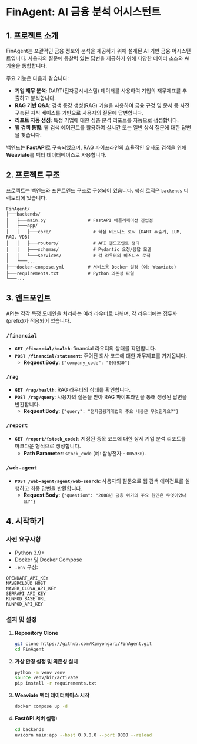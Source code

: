 # FinAgent: AI 금융 분석 어시스턴트

## 1. 프로젝트 소개

FinAgent는 포괄적인 금융 정보와 분석을 제공하기 위해 설계된 AI 기반 금융 어시스턴트입니다. 사용자의 질문에 통찰력 있는 답변을 제공하기 위해 다양한 데이터 소스와 AI 기술을 통합합니다.

주요 기능은 다음과 같습니다:
- **기업 재무 분석**: DART(전자공시시스템) 데이터를 사용하여 기업의 재무제표를 추출하고 분석합니다.
- **RAG 기반 Q&A**: 검색 증강 생성(RAG) 기술을 사용하여 금융 규정 및 문서 등 사전 구축된 지식 베이스를 기반으로 사용자의 질문에 답변합니다.
- **리포트 자동 생성**: 특정 기업에 대한 심층 분석 리포트를 자동으로 생성합니다.
- **웹 검색 통합**: 웹 검색 에이전트를 활용하여 실시간 또는 일반 상식 질문에 대한 답변을 찾습니다.

백엔드는 **FastAPI**로 구축되었으며, RAG 파이프라인의 효율적인 유사도 검색을 위해 **Weaviate**를 벡터 데이터베이스로 사용합니다.

## 2. 프로젝트 구조

프로젝트는 백엔드와 프론트엔드 구조로 구성되어 있습니다. 핵심 로직은 `backends` 디렉토리에 있습니다.

```
FinAgent/
├───backends/
│   ├───main.py                # FastAPI 애플리케이션 진입점
│   ├───app/
│   │   ├───core/                # 핵심 비즈니스 로직 (DART 추출기, LLM, RAG, VDB)
│   │   ├───routers/             # API 엔드포인트 정의
│   │   ├───schemas/             # Pydantic 요청/응답 모델
│   │   └───services/            # 각 라우터의 비즈니스 로직
│   └───...
├───docker-compose.yml         # 서비스용 Docker 설정 (예: Weaviate)
├───requirements.txt           # Python 의존성 파일
└───...
```

## 3. 엔드포인트

API는 각각 특정 도메인을 처리하는 여러 라우터로 나뉘며, 각 라우터에는 접두사(prefix)가 적용되어 있습니다.

### `/financial`
- **`GET /financial/health`**: financial 라우터의 상태를 확인합니다.
- **`POST /financial/statement`**: 주어진 회사 코드에 대한 재무제표를 가져옵니다.
  - **Request Body**: `{"company_code": "005930"}`

### `/rag`
- **`GET /rag/health`**: RAG 라우터의 상태를 확인합니다.
- **`POST /rag/query`**: 사용자의 질문을 받아 RAG 파이프라인을 통해 생성된 답변을 반환합니다.
  - **Request Body**: `{"query": "전자금융거래법의 주요 내용은 무엇인가요?"}`

### `/report`
- **`GET /report/{stock_code}`**: 지정된 종목 코드에 대한 상세 기업 분석 리포트를 마크다운 형식으로 생성합니다.
  - **Path Parameter**: `stock_code` (예: 삼성전자 - `005930`).

### `/web-agent`
- **`POST /web-agent/agent/web-search`**: 사용자의 질문으로 웹 검색 에이전트를 실행하고 최종 답변을 반환합니다.
  - **Request Body**: `{"question": "2008년 금융 위기의 주요 원인은 무엇이었나요?"}`

## 4. 시작하기

### 사전 요구사항
- Python 3.9+
- Docker 및 Docker Compose
- `.env` 구성:
```
OPENDART_API_KEY
NAVERCLOUD_HOST
NAVER_CLOVA_API_KEY
SERPAPI_API_KEY
RUNPOD_BASE_URL
RUNPOD_API_KEY
```

### 설치 및 설정

1.  **Repository Clone**
    ```bash
    git clone https://github.com/Kimyongari/FinAgent.git
    cd FinAgent
    ```

2.  **가상 환경 설정 및 의존성 설치**
    ```bash
    python -m venv venv
    source venv/bin/activate
    pip install -r requirements.txt
    ```

3.  **Weaviate 벡터 데이터베이스 시작**
    ```bash
    docker compose up -d
    ```

4.  **FastAPI 서버 실행:**
    ```bash
    cd backends
    uvicorn main:app --host 0.0.0.0 --port 8000 --reload
    ```